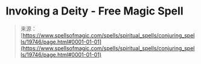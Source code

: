 <!--yml
category: 未分类
date: 2024-06-12 19:02:00
-->

# Invoking a Deity - Free Magic Spell

> 来源：[https://www.spellsofmagic.com/spells/spiritual_spells/conjuring_spells/19746/page.html#0001-01-01](https://www.spellsofmagic.com/spells/spiritual_spells/conjuring_spells/19746/page.html#0001-01-01)